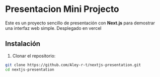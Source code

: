 # Presentacion Mini Projecto

Este es un proyecto sencillo de presentación con **Next.js** para demostrar una interfaz web simple.
Desplegado en vercel

## Instalación

1. Clonar el repositorio:
```bash
git clone https://github.com/Aley-r-t/nextjs-presentation.git
cd nextjs-presentation

